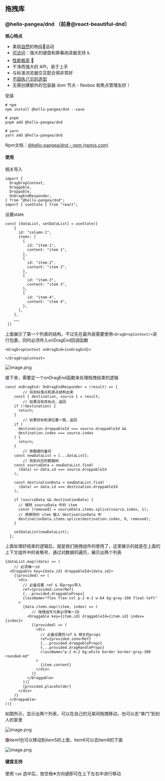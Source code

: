 ## 拖拽库

### @hello-pangea/dnd （前身@react-beautiful-dnd）

**核心特点**

- 美丽[自然](https://github.com/hello-pangea/dnd/blob/HEAD/docs/about/animations.md)的物品💐运动
- [可访问](https://github.com/hello-pangea/dnd/blob/HEAD/docs/about/accessibility.md)：强大的键盘和屏幕阅读器支持 ♿️
- [性能极高](https://github.com/hello-pangea/dnd/blob/HEAD/docs/support/media.md) 🚀
- 干净而强大的 API，易于上手
- 与标准浏览器交互配合得非常好
- [不固执己见的造型](https://github.com/hello-pangea/dnd/blob/HEAD/docs/guides/preset-styles.md)
- 无需创建额外的包装器 dom 节点 - flexbox 和焦点管理友好！

安装

```
# npm
npm install @hello-pangea/dnd --save

# pnpm
pnpm add @hello-pangea/dnd

# yarn
yarn add @hello-pangea/dnd
```

Npm文档：[@hello-pangea/dnd - npm (npmjs.com)](https://www.npmjs.com/package/@hello-pangea/dnd)

#### 使用

相关导入

```tsx
import {
  DragDropContext,
  Draggable,
  Droppable,
  OnDragEndResponder,
} from "@hello-pangea/dnd";
import { useState } from "react";
```



设置state

```tsx
const [dataList, setDataList] = useState([
    {
      id: "column-1",
      items: [
        {
          id: "item-1",
          content: "item 1",
        },
        {
          id: "item-2",
          content: "item 2",
        },
        {
          id: "item-3",
          content: "item 3",
        },
        {
          id: "item-4",
          content: "item 4",
        },
      ],
    },
    。。。
 ])
```

上面展示了第一个列表的结构，不过先在最外层需要使用`<DragDropContext/>`进行包裹，同时必须传入onDragEnd回调函数

```tsx
<DragDropContext onDragEnd={onDragEnd}>
  ...  
</DragDropContext>
```

![image.png](https://user-images.githubusercontent.com/2182637/53607406-c8f3a780-3c12-11e9-979c-7f3b5bd1bfbd.gif)

接下来，需要定一个onDragEnd函数来处理拖拽结束的逻辑

```tsx
const onDragEnd: OnDragEndResponder = (result) => {
		// 将目标落点和源点结构出来
    const { destination, source } = result;
		// 如果没有目标点，返回
    if (!destination) {
      return;
    }
		// 如果目标和源位置一致，返回
    if (
      destination.droppableId === source.droppableId &&
      destination.index === source.index
    ) {
      return;
    }
		// 原数据的备份
    const newDataList = [...dataList];
		// 找到对应的数据树
    const sourceData = newDataList.find(
      (data) => data.id === source.droppableId
    );

    const destinationData = newDataList.find(
      (data) => data.id === destination.droppableId
    );
		
    if (sourceData && destinationData) {
      // 移除 sourceData 中的 item
      const [removed] = sourceData.items.splice(source.index, 1);
      // 將移除的 item 插入 destinationData 中
      destinationData.items.splice(destination.index, 0, removed);
    }

    setDataList(newDataList);
  };
```

上面处理好结束的逻辑后，就是我们拖拽组件的使用了，这里展示的就是在上面的上下文组件中的省略号，通过对数据的遍历，展示出两个列表

```tsx
{dataList.map((data) => (
	// 必须唯一id
  <Droppable key={data.id} droppableId={data.id}>
    {(provided) => (
      <div
      	// 必备设置 ref & 将props导入
        ref={provided.innerRef}
        {...provided.droppableProps}
        className="flex flex-col p-2 m-2 w-64 bg-gray-100 float-left"
      >
        {data.items.map((item, index) => (
        	// 拖拽组件元素必须唯一ID
          <Draggable key={item.id} draggableId={item.id} index={index}>
            {(provided) => (
              <div
              	// 必备设置的ref & 相关的props
                ref={provided.innerRef}
                {...provided.draggableProps}
                {...provided.dragHandleProps}
                className="p-2 m-2 bg-white border border-gray-300 rounded-md"
              >
                {item.content}
              </div>
            )}
          </Draggable>
        ))}
        {provided.placeholder}
      </div>
    )}
  </Droppable>
))}
```

如图所示，显示出两个列表，可以在自己的兄弟间拖拽移动，也可以去“串门”到别人的家里

![image.png](https://p0.meituan.net/csc/3bbfea9a2ec2b3e94007d49e63852ddf8691.png)

像item1也可以移动到item5的上面，item6可以去item8的下面

![image.png](https://p0.meituan.net/csc/de9f47b757f0e3d049fcc02f6eed09729882.png)

#### 键盘支持

使用 `tab` 选中后，按空格➕方向键即可在上下左右中进行移动